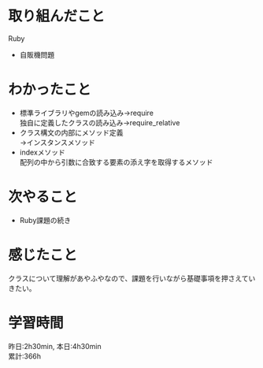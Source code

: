 # 取り組んだこと       
Ruby
- 自販機問題
# わかったこと
- 標準ライブラリやgemの読み込み→require  
  独自に定義したクラスの読み込み→require_relative  
- クラス構文の内部にメソッド定義    
  →インスタンスメソッド  
- indexメソッド  
   配列の中から引数に合致する要素の添え字を取得するメソッド  
# 次やること
- Ruby課題の続き
# 感じたこと
クラスについて理解があやふやなので、課題を行いながら基礎事項を押さえていきたい。
# 学習時間  
昨日:2h30min, 本日:4h30min  
累計:366h
